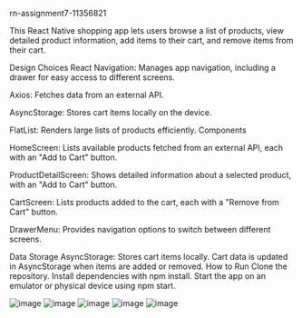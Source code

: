 rn-assignment7-11356821

This React Native shopping app lets users browse a list of products, view detailed product information, add items to their cart, and remove items from their cart.

Design Choices
React Navigation: Manages app navigation, including a drawer for easy access to different screens.

Axios: Fetches data from an external API.

AsyncStorage: Stores cart items locally on the device.

FlatList: Renders large lists of products efficiently.
Components

HomeScreen: Lists available products fetched from an external API, each with an "Add to Cart" button.

ProductDetailScreen: Shows detailed information about a selected product, with an "Add to Cart" button.

CartScreen: Lists products added to the cart, each with a "Remove from Cart" button.

DrawerMenu: Provides navigation options to switch between different screens.



Data Storage
AsyncStorage: Stores cart items locally. Cart data is updated in AsyncStorage when items are added or removed.
How to Run
Clone the repository.
Install dependencies with npm install.
Start the app on an emulator or physical device using npm start.





















![image](https://github.com/user-attachments/assets/2b00ea57-ac9b-4fbc-ad81-9e7016a352ea)
![image](https://github.com/user-attachments/assets/9e5ebe4e-7b81-4434-ac23-241f35f19bd0)
![image](https://github.com/user-attachments/assets/ee68ab8b-f5c3-4a95-b1e3-e16829ec00ac)
![image](https://github.com/user-attachments/assets/1f111983-56ad-4978-a8ed-47a1976bd43d)
![image](https://github.com/user-attachments/assets/91149b4a-b91e-43e1-b8e0-bfe089ff653f)






